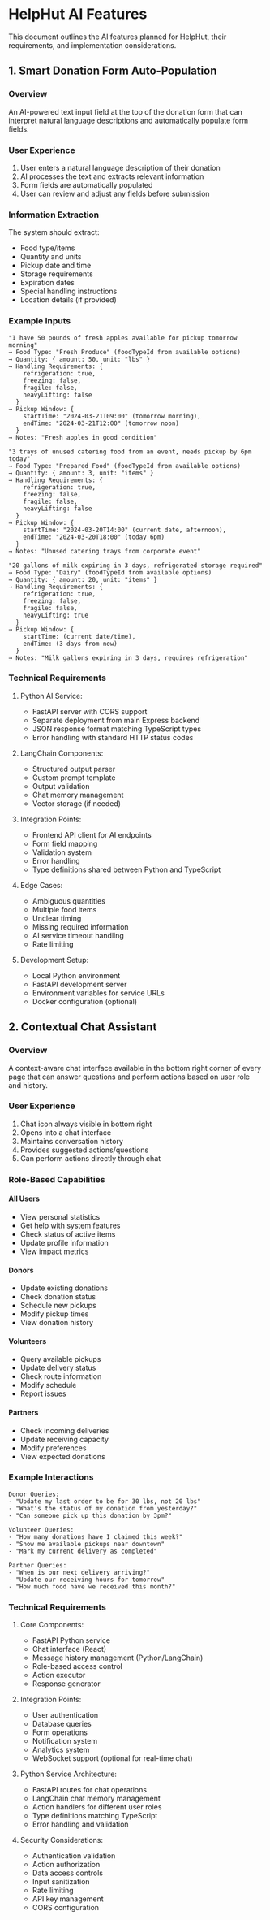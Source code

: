 # HelpHut AI Features

This document outlines the AI features planned for HelpHut, their requirements, and implementation considerations.

## 1. Smart Donation Form Auto-Population

### Overview
An AI-powered text input field at the top of the donation form that can interpret natural language descriptions and automatically populate form fields.

### User Experience
1. User enters a natural language description of their donation
2. AI processes the text and extracts relevant information
3. Form fields are automatically populated
4. User can review and adjust any fields before submission

### Information Extraction
The system should extract:
- Food type/items
- Quantity and units
- Pickup date and time
- Storage requirements
- Expiration dates
- Special handling instructions
- Location details (if provided)

### Example Inputs
```
"I have 50 pounds of fresh apples available for pickup tomorrow morning"
→ Food Type: "Fresh Produce" (foodTypeId from available options)
→ Quantity: { amount: 50, unit: "lbs" }
→ Handling Requirements: {
    refrigeration: true,
    freezing: false,
    fragile: false,
    heavyLifting: false
  }
→ Pickup Window: {
    startTime: "2024-03-21T09:00" (tomorrow morning),
    endTime: "2024-03-21T12:00" (tomorrow noon)
  }
→ Notes: "Fresh apples in good condition"

"3 trays of unused catering food from an event, needs pickup by 6pm today"
→ Food Type: "Prepared Food" (foodTypeId from available options)
→ Quantity: { amount: 3, unit: "items" }
→ Handling Requirements: {
    refrigeration: true,
    freezing: false,
    fragile: false,
    heavyLifting: false
  }
→ Pickup Window: {
    startTime: "2024-03-20T14:00" (current date, afternoon),
    endTime: "2024-03-20T18:00" (today 6pm)
  }
→ Notes: "Unused catering trays from corporate event"

"20 gallons of milk expiring in 3 days, refrigerated storage required"
→ Food Type: "Dairy" (foodTypeId from available options)
→ Quantity: { amount: 20, unit: "items" }
→ Handling Requirements: {
    refrigeration: true,
    freezing: false,
    fragile: false,
    heavyLifting: true
  }
→ Pickup Window: {
    startTime: (current date/time),
    endTime: (3 days from now)
  }
→ Notes: "Milk gallons expiring in 3 days, requires refrigeration"
```

### Technical Requirements
1. Python AI Service:
   - FastAPI server with CORS support
   - Separate deployment from main Express backend
   - JSON response format matching TypeScript types
   - Error handling with standard HTTP status codes

2. LangChain Components:
   - Structured output parser
   - Custom prompt template
   - Output validation
   - Chat memory management
   - Vector storage (if needed)

3. Integration Points:
   - Frontend API client for AI endpoints
   - Form field mapping
   - Validation system
   - Error handling
   - Type definitions shared between Python and TypeScript

4. Edge Cases:
   - Ambiguous quantities
   - Multiple food items
   - Unclear timing
   - Missing required information
   - AI service timeout handling
   - Rate limiting

5. Development Setup:
   - Local Python environment
   - FastAPI development server
   - Environment variables for service URLs
   - Docker configuration (optional)

## 2. Contextual Chat Assistant

### Overview
A context-aware chat interface available in the bottom right corner of every page that can answer questions and perform actions based on user role and history.

### User Experience
1. Chat icon always visible in bottom right
2. Opens into a chat interface
3. Maintains conversation history
4. Provides suggested actions/questions
5. Can perform actions directly through chat

### Role-Based Capabilities

#### All Users
- View personal statistics
- Get help with system features
- Check status of active items
- Update profile information
- View impact metrics

#### Donors
- Update existing donations
- Check donation status
- Schedule new pickups
- Modify pickup times
- View donation history

#### Volunteers
- Query available pickups
- Update delivery status
- Check route information
- Modify schedule
- Report issues

#### Partners
- Check incoming deliveries
- Update receiving capacity
- Modify preferences
- View expected donations

### Example Interactions

```
Donor Queries:
- "Update my last order to be for 30 lbs, not 20 lbs"
- "What's the status of my donation from yesterday?"
- "Can someone pick up this donation by 3pm?"

Volunteer Queries:
- "How many donations have I claimed this week?"
- "Show me available pickups near downtown"
- "Mark my current delivery as completed"

Partner Queries:
- "When is our next delivery arriving?"
- "Update our receiving hours for tomorrow"
- "How much food have we received this month?"
```

### Technical Requirements

1. Core Components:
   - FastAPI Python service
   - Chat interface (React)
   - Message history management (Python/LangChain)
   - Role-based access control
   - Action executor
   - Response generator

2. Integration Points:
   - User authentication
   - Database queries
   - Form operations
   - Notification system
   - Analytics system
   - WebSocket support (optional for real-time chat)

3. Python Service Architecture:
   - FastAPI routes for chat operations
   - LangChain chat memory management
   - Action handlers for different user roles
   - Type definitions matching TypeScript
   - Error handling and validation

4. Security Considerations:
   - Authentication validation
   - Action authorization
   - Data access controls
   - Input sanitization
   - Rate limiting
   - API key management
   - CORS configuration

